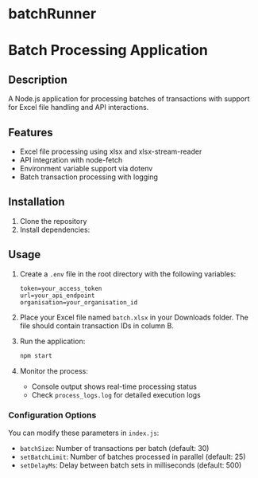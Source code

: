 # batchRunner
# Batch Processing Application

## Description
A Node.js application for processing batches of transactions with support for Excel file handling and API interactions.

## Features
- Excel file processing using xlsx and xlsx-stream-reader
- API integration with node-fetch
- Environment variable support via dotenv
- Batch transaction processing with logging

## Installation
1. Clone the repository
2. Install dependencies:

## Usage

1. Create a `.env` file in the root directory with the following variables:
   ```
   token=your_access_token
   url=your_api_endpoint
   organisation=your_organisation_id
   ```

2. Place your Excel file named `batch.xlsx` in your Downloads folder. The file should contain transaction IDs in column B.

3. Run the application:
   ```bash
   npm start
   ```

4. Monitor the process:
   - Console output shows real-time processing status
   - Check `process_logs.log` for detailed execution logs

### Configuration Options

You can modify these parameters in `index.js`:
- `batchSize`: Number of transactions per batch (default: 30)
- `setBatchLimit`: Number of batches processed in parallel (default: 25)
- `setDelayMs`: Delay between batch sets in milliseconds (default: 500)


